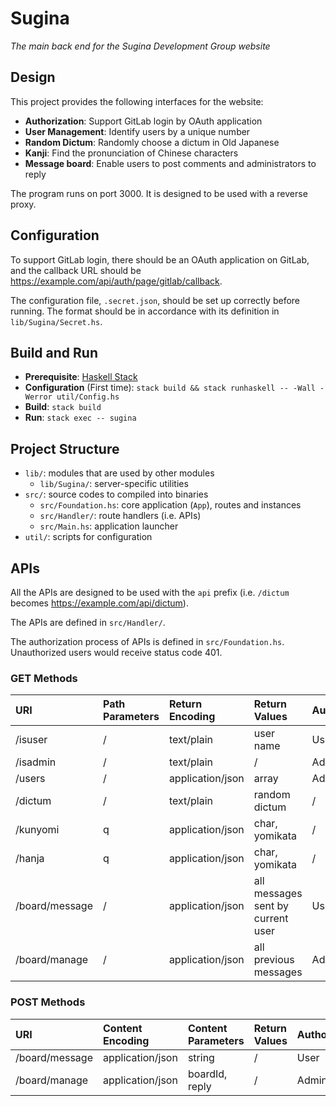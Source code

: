 # Sugina

_The main back end for the Sugina Development Group website_

## Design

This project provides the following interfaces for the website:

* **Authorization**: Support GitLab login by OAuth application
* **User Management**: Identify users by a unique number
* **Random Dictum**: Randomly choose a dictum in Old Japanese
* **Kanji**: Find the pronunciation of Chinese characters
* **Message board**: Enable users to post comments and administrators to reply

The program runs on port 3000. It is designed to be used with a reverse proxy.

## Configuration

To support GitLab login, there should be an OAuth application on GitLab, and the callback URL should be https://example.com/api/auth/page/gitlab/callback.

The configuration file, `.secret.json`, should be set up correctly before running. The format should be in accordance with its definition in `lib/Sugina/Secret.hs`.

## Build and Run

* **Prerequisite**: [Haskell Stack](https://www.haskellstack.org/)
* **Configuration** (First time): `stack build && stack runhaskell -- -Wall -Werror util/Config.hs`
* **Build**: `stack build`
* **Run**: `stack exec -- sugina`

## Project Structure

* `lib/`: modules that are used by other modules
    - `lib/Sugina/`: server-specific utilities
* `src/`: source codes to compiled into binaries
    - `src/Foundation.hs`: core application (`App`), routes and instances
    - `src/Handler/`: route handlers (i.e. APIs)
    - `src/Main.hs`: application launcher
* `util/`: scripts for configuration

## APIs

All the APIs are designed to be used with the `api` prefix (i.e. `/dictum` becomes https://example.com/api/dictum).

The APIs are defined in `src/Handler/`.

The authorization process of APIs is defined in `src/Foundation.hs`. Unauthorized users would receive status code 401.

### **GET** Methods

| URI | Path Parameters | Return Encoding | Return Values | Authorization |
| :- | :- | :- | :- | :- |
| /isuser | / | text/plain | user name | User |
| /isadmin | / | text/plain | / | Administrator |
| /users | / | application/json | array | Administrator |
| /dictum | / | text/plain | random dictum | / |
| /kunyomi | q | application/json | char, yomikata | / |
| /hanja | q | application/json | char, yomikata | / |
| /board/message | / | application/json | all messages sent by current user | User |
| /board/manage | / | application/json | all previous messages | Administrator |

### **POST** Methods

| URI | Content Encoding | Content Parameters | Return Values | Authorization |
| :- | :- | :- | :- | :- |
| /board/message | application/json | string | / | User |
| /board/manage | application/json | boardId, reply | / | Administrator |
